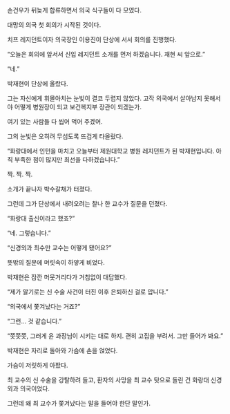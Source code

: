 손건우가 뒤늦게 합류하면서 의국 식구들이 다 모였다.

대망의 의국 첫 회의가 시작된 것이다.

치프 레지던트이자 의국장인 이용진이 단상에 서서 회의를 진행했다.

“오늘은 회의에 앞서서 신입 레지던트 소개를 먼저 하겠습니다. 재현 씨 앞으로.”

“네.”

박재현이 단상에 올랐다.

그는 자신에게 휘몰아치는 눈빛이 결코 두렵지 않았다. 고작 의국에서 살아남지 못해서야 어떻게 병원장이 되고 보건복지부 장관이 되겠는가.

여기 있는 사람들 다 씹어 먹어 주겠어.

그의 눈빛은 오히려 무섭도록 뜨겁게 타올랐다.

“화랑대에서 인턴을 마치고 오늘부터 제원대학교 병원 레지던트가 된 박재현입니다. 아직 부족한 점이 많지만 최선을 다하겠습니다.”

짝. 짝. 짝.

소개가 끝나자 박수갈채가 터졌다.

그런데 그가 단상에서 내려오려는 찰나 한 교수가 질문을 던졌다.

“화랑대 출신이라고 했죠?”

“네. 그렇습니다.”

“신경외과 최수만 교수는 어떻게 됐어요?”

뜻밖의 질문에 머릿속이 하얗게 비었다.

박재현은 잠깐 머뭇거리다가 거침없이 대답했다.

“제가 알기로는 신 수술 사건이 터진 이후 은퇴하신 걸로 압니다.”

“의국에서 쫓겨났다는 거죠?”

“그런… 것 같습니다.”

“쯧쯧쯧, 그러게 윤 과장님이 시키는 대로 하지. 괜히 고집을 부려서. 그만 들어가 봐요.”

박재현은 자리로 돌아와 가슴에 손을 얹었다.

가슴이 저릿하게 아팠다.

최 교수의 신 수술을 강탈하려 들고, 환자의 사망을 최 교수 탓으로 돌린 건 화랑대 신경외과 의국이었다.

그런데 왜 최 교수가 쫓겨났다는 말을 들어야 한단 말인가.